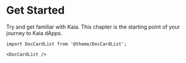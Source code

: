 # Get Started

Try and get familiar with Kaia. This chapter is the starting point of your journey to Kaia dApps.

```mdx-code-block
import DocCardList from '@theme/DocCardList';

<DocCardList />
```
